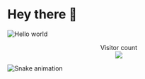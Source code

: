 # Hey there :wave:

<img src="https://raw.githubusercontent.com/sagar-viradiya/sagar-viradiya/master/resources/banner.png" alt="Hello world">

<p align="center"> 
  Visitor count<br>
  <img src="https://profile-counter.glitch.me/avi7410/count.svg" />
</p>


![Snake animation](https://github.com/thepiyushmalhotra/thepiyushmalhotra/blob/output/github-contribution-grid-snake.svg)
